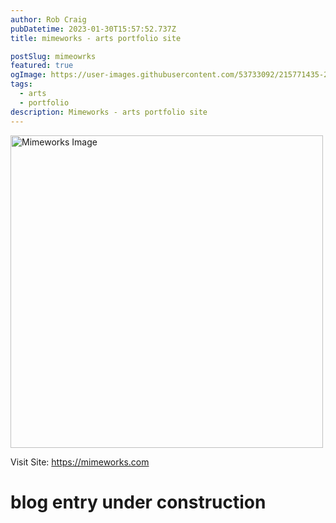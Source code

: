 ```yaml
---
author: Rob Craig
pubDatetime: 2023-01-30T15:57:52.737Z
title: mimeworks - arts portfolio site

postSlug: mimeowrks
featured: true
ogImage: https://user-images.githubusercontent.com/53733092/215771435-25408246-2309-4f8b-a781-1f3d93bdf0ec.png
tags:
  - arts
  - portfolio
description: Mimeworks - arts portfolio site 
---
```



<img src="https://storage.cloud.google.com/frontend-bucket-0/pantimime-22.png" width=500 alt="Mimeworks Image" />

Visit Site: https://mimeworks.com

# blog entry under construction



